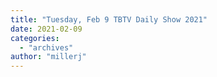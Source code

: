 ```yaml
---
title: "Tuesday, Feb 9 TBTV Daily Show 2021"
date: 2021-02-09
categories: 
  - "archives"
author: "millerj"
---
```




